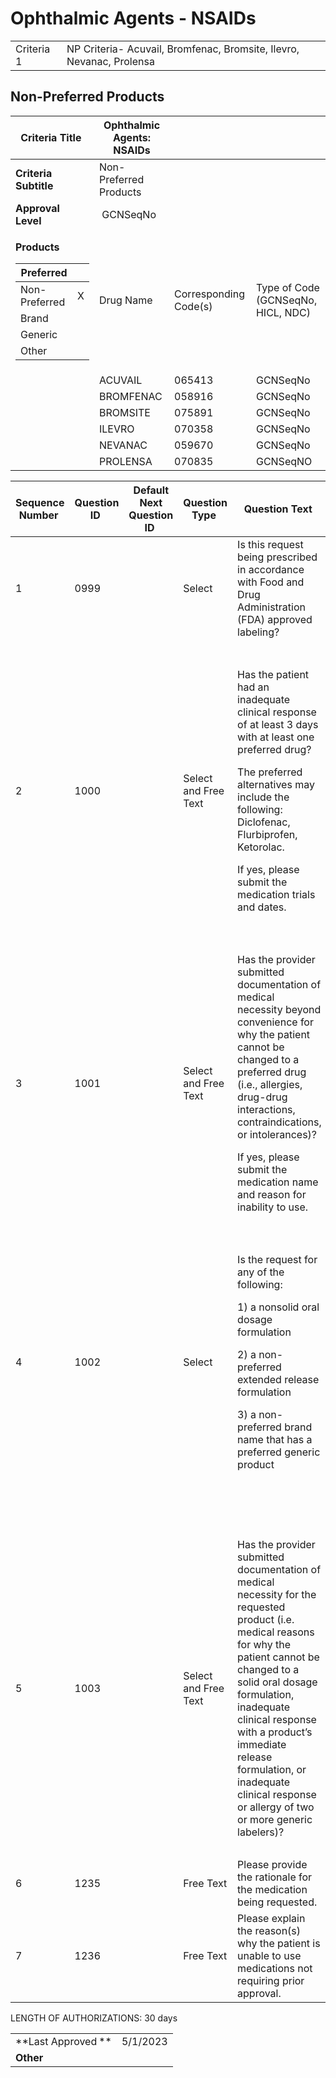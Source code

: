 # Ophthalmic Agents - NSAIDs 

|            |                                                                      |
| ---------- | -------------------------------------------------------------------- |
| Criteria 1 | NP Criteria- Acuvail, Bromfenac, Bromsite, Ilevro, Nevanac, Prolensa |

## Non-Preferred Products

<table>
<thead>
<tr class="header">
<th><strong>Criteria Title</strong> </th>
<th>Ophthalmic Agents: NSAIDs</th>
<th></th>
<th></th>
</tr>
</thead>
<tbody>
<tr class="odd">
<td><strong>Criteria Subtitle</strong> </td>
<td>Non-Preferred Products</td>
<td></td>
<td></td>
</tr>
<tr class="even">
<td><strong>Approval Level</strong> </td>
<td> GCNSeqNo</td>
<td></td>
<td></td>
</tr>
<tr class="odd">
<td><p><strong>Products </strong> </p>
<table>
<thead>
<tr class="header">
<th>Preferred</th>
<th></th>
</tr>
</thead>
<tbody>
<tr class="odd">
<td>Non-Preferred</td>
<td>X</td>
</tr>
<tr class="even">
<td>Brand</td>
<td></td>
</tr>
<tr class="odd">
<td>Generic</td>
<td></td>
</tr>
<tr class="even">
<td>Other</td>
<td></td>
</tr>
</tbody>
</table></td>
<td>Drug Name  </td>
<td>Corresponding Code(s) </td>
<td>Type of Code (GCNSeqNo, HICL, NDC) </td>
</tr>
<tr class="even">
<td></td>
<td>ACUVAIL </td>
<td>065413</td>
<td>GCNSeqNo </td>
</tr>
<tr class="odd">
<td></td>
<td>BROMFENAC</td>
<td>058916</td>
<td>GCNSeqNo</td>
</tr>
<tr class="even">
<td></td>
<td>BROMSITE</td>
<td>075891</td>
<td>GCNSeqNo</td>
</tr>
<tr class="odd">
<td></td>
<td>ILEVRO</td>
<td>070358</td>
<td>GCNSeqNo</td>
</tr>
<tr class="even">
<td></td>
<td>NEVANAC</td>
<td>059670</td>
<td>GCNSeqNo</td>
</tr>
<tr class="odd">
<td></td>
<td>PROLENSA</td>
<td>070835</td>
<td>GCNSeqNO</td>
</tr>
</tbody>
</table>

<table>
<thead>
<tr class="header">
<th><strong>Sequence Number </strong></th>
<th><strong>Question ID </strong></th>
<th><strong>Default Next Question ID </strong></th>
<th><strong>Question Type </strong></th>
<th><strong>Question Text </strong></th>
<th><strong>Choice Text </strong></th>
<th><strong>Next Question ID </strong></th>
</tr>
</thead>
<tbody>
<tr class="odd">
<td>1</td>
<td>0999</td>
<td></td>
<td>Select </td>
<td>Is this request being prescribed in accordance with Food and Drug Administration (FDA) approved labeling?  </td>
<td>Y </td>
<td>1000</td>
</tr>
<tr class="even">
<td></td>
<td></td>
<td></td>
<td></td>
<td></td>
<td>N </td>
<td>1235 </td>
</tr>
<tr class="odd">
<td>2</td>
<td>1000 </td>
<td> </td>
<td>Select and Free Text</td>
<td><p>Has the patient had an inadequate clinical response of at least <span class="underline">3 days</span> with at least <span class="underline">one preferred</span> drug?</p>
<p>The preferred alternatives may include the following: Diclofenac, Flurbiprofen, Ketorolac.</p>
<p>If yes, please submit the medication trials and dates.</p></td>
<td>Y </td>
<td>1002</td>
</tr>
<tr class="even">
<td></td>
<td></td>
<td></td>
<td></td>
<td></td>
<td>N </td>
<td>1001</td>
</tr>
<tr class="odd">
<td>3</td>
<td>1001</td>
<td></td>
<td>Select and Free Text</td>
<td><p>Has the provider submitted documentation of medical necessity beyond convenience for why the patient cannot be changed to a preferred drug (i.e., allergies, drug-drug interactions, contraindications, or intolerances)?</p>
<p>If yes, please submit the medication name and reason for inability to use. </p></td>
<td>Y   </td>
<td>1002</td>
</tr>
<tr class="even">
<td></td>
<td></td>
<td></td>
<td></td>
<td></td>
<td>N   </td>
<td>1236 </td>
</tr>
<tr class="odd">
<td>4</td>
<td>1002</td>
<td></td>
<td>Select</td>
<td><p>Is the request for any of the following:</p>
<p>1) a nonsolid oral dosage formulation</p>
<p>2) a non-preferred extended release formulation</p>
<p>3) a non-preferred brand name that has a preferred generic product</p></td>
<td>Y</td>
<td>1003</td>
</tr>
<tr class="even">
<td></td>
<td></td>
<td></td>
<td></td>
<td></td>
<td>N</td>
<td>END (Approve x 30 days)</td>
</tr>
<tr class="odd">
<td>5</td>
<td>1003</td>
<td></td>
<td>Select and Free Text</td>
<td>Has the provider submitted documentation of medical necessity for the requested product (i.e. medical reasons for why the patient cannot be changed to a solid oral dosage formulation, inadequate clinical response with a product’s immediate release formulation, or inadequate clinical response or allergy of two or more generic labelers)?</td>
<td>Y</td>
<td>END (Approve x 30 days)</td>
</tr>
<tr class="even">
<td></td>
<td></td>
<td></td>
<td></td>
<td></td>
<td>N</td>
<td>1235</td>
</tr>
<tr class="odd">
<td>6</td>
<td>1235</td>
<td></td>
<td>Free Text</td>
<td>Please provide the rationale for the medication being requested. </td>
<td>END (Pending Manual Review)</td>
<td></td>
</tr>
<tr class="even">
<td>7</td>
<td>1236</td>
<td></td>
<td>Free Text</td>
<td>Please explain the reason(s) why the patient is unable to use medications not requiring prior approval.</td>
<td>END (Pending Manual Review)</td>
<td></td>
</tr>
</tbody>
</table>

LENGTH OF AUTHORIZATIONS: 30 days

|||
| ------------------ | -------- |
| **Last Approved ** | 5/1/2023 |
| **Other**          |          |

